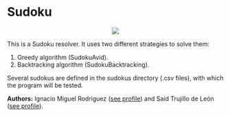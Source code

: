 # Sudoku

<p align="center"><img src="https://user-images.githubusercontent.com/99170710/210637907-36c37892-8db4-4eb1-87c1-3b58c3c3d8e4.png" /></p>


This is a Sudoku resolver. It uses two different strategies to solve them:
1. Greedy algorithm (SudokuAvid).
2. Backtracking algorithm (SudokuBacktracking).

Several sudokus are defined in the sudokus directory (.csv files), with which the program will be tested.


**Authors:** Ignacio Miguel Rodríguez ([see profile](https://github.com/imiguelrodriguez/)) and Said Trujillo de León ([see profile](https://github.com/31ldts)).
